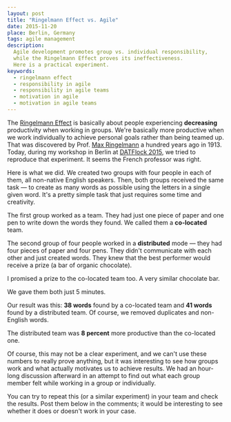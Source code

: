 ```yaml
---
layout: post
title: "Ringelmann Effect vs. Agile"
date: 2015-11-20
place: Berlin, Germany
tags: agile management
description:
  Agile development promotes group vs. individual responsibility,
  while the Ringelmann Effect proves its ineffectiveness.
  Here is a practical experiment.
keywords:
  - ringelmann effect
  - responsibility in agile
  - responsibility in agile teams
  - motivation in agile
  - motivation in agile teams
---
```


The [Ringelmann Effect](https://en.wikipedia.org/wiki/Ringelmann_effect)
is basically about people experiencing **decreasing** productivity
when working in groups. We're basically more productive when
we work individually to achieve personal goals rather than being
teamed up. That was discovered by Prof. [Max Ringelmann](https://en.wikipedia.org/wiki/Max_Ringelmann) a hundred
years ago in 1913. Today, during my workshop in Berlin at
[DATFlock 2015](http://distributed-agile-teams.org/workshops/), we tried
to reproduce that experiment. It seems the French professor was right.

<!--more-->

Here is what we did. We created two groups with four people in each of them,
all non-native English speakers. Then, both groups received the same
task &mdash; to create as many words as possible using the letters in a single given word.
It's a pretty simple task that just requires some time and creativity.

The first group worked as a team. They had just one piece of paper
and one pen to write down the words they found. We called them a
**co-located** team.

The second group of four people worked in a **distributed** mode &mdash;
they had four pieces of paper and four pens. They didn't communicate with
each other and just created words. They knew that the best performer
would receive a prize (a bar of organic chocolate).

I promised a prize to the co-located team too. A very similar chocolate bar.

We gave them both just 5 minutes.

Our result was this: **38 words** found by a co-located team and **41 words**
found by a distributed team. Of course, we removed duplicates and non-English
words.

The distributed team was **8 percent** more productive than the co-located one.

Of course, this may not be a clear experiment, and we can't use these numbers
to really prove anything, but it was interesting to see how groups work and what
actually motivates us to achieve results. We had an hour-long discussion afterward
in an attempt to find out what each group member felt while working in a group
or individually.

You can try to repeat this (or a similar experiment) in your team and check
the results. Post them below in the comments; it would be interesting to see whether
it does or doesn't work in your case.
